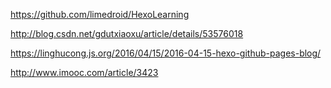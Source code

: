 https://github.com/limedroid/HexoLearning

http://blog.csdn.net/gdutxiaoxu/article/details/53576018

https://linghucong.js.org/2016/04/15/2016-04-15-hexo-github-pages-blog/

http://www.imooc.com/article/3423
